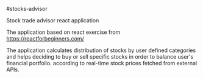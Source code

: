 #stocks-advisor
 
 Stock trade advisor react application

 The application based on react exercise from https://reactforbeginners.com/
 
 The application calculates distribution of stocks by user defined categories and helps deciding to buy or sell specific stocks in order to balance user's financial portfolio.
 according to real-time stock prices fetched from external APIs.
